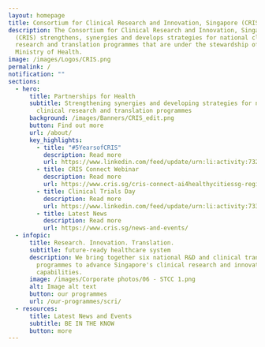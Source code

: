 ```yaml
---
layout: homepage
title: Consortium for Clinical Research and Innovation, Singapore (CRIS)
description: The Consortium for Clinical Research and Innovation, Singapore
  (CRIS) strengthens, synergies and develops strategies for national clinical
  research and translation programmes that are under the stewardship of the
  Ministry of Health.
image: /images/Logos/CRIS.png
permalink: /
notification: ""
sections:
  - hero:
      title: Partnerships for Health
      subtitle: Strengthening synergies and developing strategies for national
        clinical research and translation programmes
      background: /images/Banners/CRIS_edit.png
      button: Find out more
      url: /about/
      key_highlights:
        - title: "#5YearsofCRIS"
          description: Read more
          url: https://www.linkedin.com/feed/update/urn:li:activity:7322985968511107072/
        - title: CRIS Connect Webinar
          description: Read more
          url: https://www.cris.sg/cris-connect-ai4healthycitiessg-regional-blueprint-on-effective-interventions-in-population-health/
        - title: Clinical Trials Day
          description: Read more
          url: https://www.linkedin.com/feed/update/urn:li:activity:7333703647895207936/
        - title: Latest News
          description: Read more
          url: https://www.cris.sg/news-and-events/
  - infopic:
      title: Research. Innovation. Translation.
      subtitle: future-ready healthcare system
      description: We bring together six national R&D and clinical translation
        programmes to advance Singapore's clinical research and innovation
        capabilities.
      image: /images/Corporate photos/06 - STCC 1.png
      alt: Image alt text
      button: our programmes
      url: /our-programmes/scri/
  - resources:
      title: Latest News and Events
      subtitle: BE IN THE KNOW
      button: more
---
```

